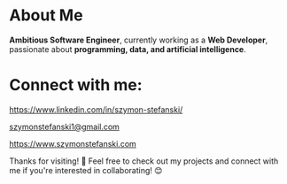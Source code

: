 # About Me  

**Ambitious Software Engineer**, currently working as a **Web Developer**, passionate about **programming, data, and artificial intelligence**. 

# Connect with me:

https://www.linkedin.com/in/szymon-stefanski/

szymonstefanski1@gmail.com

https://www.szymonstefanski.com

Thanks for visiting! 🙌 Feel free to check out my projects and connect with me if you're interested in collaborating! 😊

